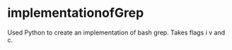 # implementationofGrep

Used Python to create an implementation of bash grep. Takes flags i v and c. 
